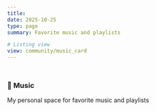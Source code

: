 ```yaml
---
title:
date: 2025-10-25
type: page
summary: Favorite music and playlists

# Listing view
view: community/music_card
---
```


<style>
{{ partial "customCard/music-card.html" . }}
</style>

<div class="page-header-music">
  <h3>🎵 Music</h3>
  <p class="subtitle">My personal space for favorite music and playlists</p>
</div>

<style>
  .page-header-music{
    margin-top: 3rem;
  }
</style>
